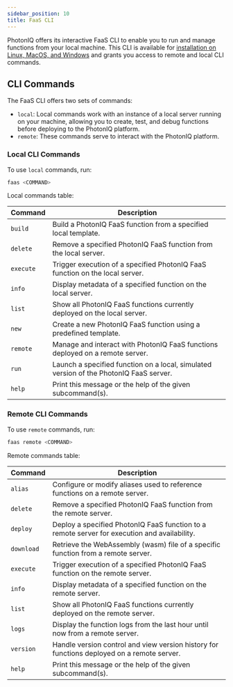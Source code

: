 ```yaml
---
sidebar_position: 10
title: FaaS CLI
---
```


PhotonIQ offers its interactive FaaS CLI to enable you to run and manage functions from your local machine. This CLI is available for [installation on Linux, MacOS, and Windows](faas-cli-install.md) and grants you access to remote and local CLI commands. 

## CLI Commands

The FaaS CLI offers two sets of commands:
- `local`: Local commands work with an instance of a local server running on your machine, allowing you to create, test, and debug functions before deploying to the PhotonIQ platform.
- `remote`: These commands serve to interact with the PhotonIQ platform.

### Local CLI Commands

To use `local` commands, run:
```bash
faas <COMMAND>
```
Local commands table:

| Command   | Description                                                                                   |
|-----------|-----------------------------------------------------------------------------------------------|
| `build`   | Build a PhotonIQ FaaS function from a specified local template.                                |
| `delete`  | Remove a specified PhotonIQ FaaS function from the local server.                               |
| `execute` | Trigger execution of a specified PhotonIQ FaaS function on the local server.                   |
| `info`    | Display metadata of a specified function on the local server.                                  |
| `list`    | Show all PhotonIQ FaaS functions currently deployed on the local server.                       |
| `new`     | Create a new PhotonIQ FaaS function using a predefined template.                               |
| `remote`  | Manage and interact with PhotonIQ FaaS functions deployed on a remote server.                  |
| `run`     | Launch a specified function on a local, simulated version of the PhotonIQ FaaS server.         |
| `help`    | Print this message or the help of the given subcommand(s).                                     |

### Remote CLI Commands

To use `remote` commands, run:
```bash
faas remote <COMMAND>
```
Remote commands table:

| Command   | Description                                                                                   |
|-----------|-----------------------------------------------------------------------------------------------|
| `alias`   | Configure or modify aliases used to reference functions on a remote server.                   |
| `delete`  | Remove a specified PhotonIQ FaaS function from the remote server.                             |
| `deploy`  | Deploy a specified PhotonIQ FaaS function to a remote server for execution and availability.  |
| `download`| Retrieve the WebAssembly (wasm) file of a specific function from a remote server.             |
| `execute` | Trigger execution of a specified PhotonIQ FaaS function on the remote server.                 |
| `info`    | Display metadata of a specified function on the remote server.                                |
| `list`    | Show all PhotonIQ FaaS functions currently deployed on the remote server.                     |
| `logs`    | Display the function logs from the last hour until now from a remote server.                  |
| `version` | Handle version control and view version history for functions deployed on a remote server.    |
| `help`    | Print this message or the help of the given subcommand(s).     
